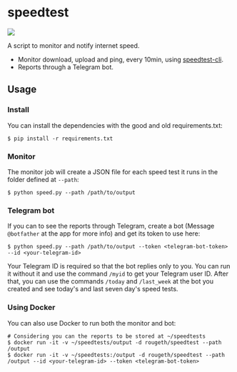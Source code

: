 # speedtest

![](https://media.giphy.com/media/3og0INAY5MLmEBubyU/giphy.gif)

A script to monitor and notify internet speed.

- Monitor download, upload and ping, every 10min, using [speedtest-cli](https://github.com/sivel/speedtest-cli).
- Reports through a Telegram bot.

## Usage

### Install

You can install the dependencies with the good and old requirements.txt:
```
$ pip install -r requirements.txt
```

### Monitor
The monitor job will create a JSON file for each speed test it runs in the folder defined at `--path`:
```
$ python speed.py --path /path/to/output
```

### Telegram bot

If you can to see the reports through Telegram, create a bot (Message `@botfather` at the app for more info) and get its token to use here:
```
$ python speed.py --path /path/to/output --token <telegram-bot-token> --id <your-telegram-id> 
```
Your Telegram ID is required so that the bot replies only to you. You can run it without it and use the command `/myid` to get your Telegram user ID. After that, you can use the commands `/today` and `/last_week` at the bot you created and see today's and last seven day's speed tests.

### Using Docker
You can also use Docker to run both the monitor and bot:
```
# Considering you can the reports to be stored at ~/speedtests
$ docker run -it -v ~/speedtests/output -d rougeth/speedtest --path /output
$ docker run -it -v ~/speedtests:/output -d rougeth/speedtest --path /output --id <your-telegram-id> --token <telegram-bot-token>
```
